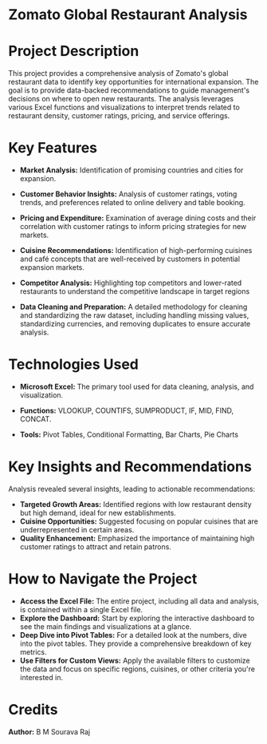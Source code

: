 # Zomato Global Restaurant Analysis

# Project Description

This project provides a comprehensive analysis of Zomato's global restaurant data to identify key opportunities for international expansion. The goal is to provide data-backed recommendations to guide management's decisions on where to open new restaurants. The analysis leverages various Excel functions and visualizations to interpret trends related to restaurant density, customer ratings, pricing, and service offerings.

# Key Features

* **Market Analysis:** Identification of promising countries and cities for expansion.

* **Customer Behavior Insights:** Analysis of customer ratings, voting trends, and preferences related to online delivery and table booking.

* **Pricing and Expenditure:** Examination of average dining costs and their correlation with customer ratings to inform pricing strategies for new markets.

* **Cuisine Recommendations:** Identification of high-performing cuisines and café concepts that are well-received by customers in potential expansion markets.

* **Competitor Analysis:** Highlighting top competitors and lower-rated restaurants to understand the competitive landscape in target regions

* **Data Cleaning and Preparation:** A detailed methodology for cleaning and standardizing the raw dataset, including handling missing values, standardizing currencies, and removing duplicates to ensure accurate analysis.

# Technologies Used

* **Microsoft Excel:** The primary tool used for data cleaning, analysis, and visualization.

* **Functions:** VLOOKUP, COUNTIFS, SUMPRODUCT, IF, MID, FIND, CONCAT.

* **Tools:** Pivot Tables, Conditional Formatting, Bar Charts, Pie Charts

# Key Insights and Recommendations
  Analysis revealed several insights, leading to actionable recommendations:

* **Targeted Growth Areas:** Identified regions with low restaurant density but high demand, ideal for new establishments.
* **Cuisine Opportunities:** Suggested focusing on popular cuisines that are underrepresented in certain areas.
* **Quality Enhancement:** Emphasized the importance of maintaining high customer ratings to attract and retain patrons.


# How to Navigate the Project

* **Access the Excel File:** The entire project, including all data and analysis, is contained within a single Excel file.
* **Explore the Dashboard:** Start by exploring the interactive dashboard to see the main findings and visualizations at a glance.
* **Deep Dive into Pivot Tables:** For a detailed look at the numbers, dive into the pivot tables. They provide a comprehensive breakdown of key metrics.
* **Use Filters for Custom Views:** Apply the available filters to customize the data and focus on specific regions, cuisines, or other criteria you're interested in.

# Credits
**Author:** B M Sourava Raj
